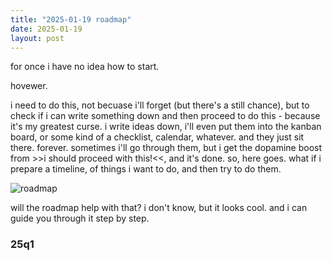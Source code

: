 ```yaml
---
title: "2025-01-19 roadmap"
date: 2025-01-19
layout: post
---
```


for once i have no idea how to start. <br />

hovewer. <br />

i need to do this, not becuase i'll forget (but there's a still chance), but to check if i can write something down and then proceed to do this - because it's my greatest curse. i write ideas down, i'll even put them into the kanban board, or some kind of a checklist, calendar, whatever. and they just sit there. forever. sometimes i'll go through them, but i get the dopamine boost from >>i should proceed with this!<<, and it's done. so, here goes. what if i prepare a timeline, of things i want to do, and then try to do them. <br />

![roadmap](https://github.com/user-attachments/assets/bcaa0c27-1ef2-4fe9-a886-8f9d5f2ca2a7)

will the roadmap help with that? i don't know, but it looks cool. and i can guide you through it step by step. <br />

### 25q1
